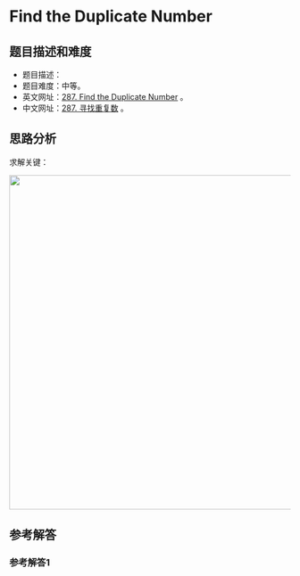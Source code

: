 # Find the Duplicate Number

## 题目描述和难度
+ 题目描述：
+ 题目难度：中等。
+ 英文网址：[287. Find the Duplicate Number](https://leetcode.com/problems/find-the-duplicate-number/description/)  。
+ 中文网址：[287. 寻找重复数](https://leetcode-cn.com/problems/find-the-duplicate-number/description/)  。
## 思路分析
求解关键：

<img src="https://liweiwei1419.github.io/images/leetcode-solution/" width="600">

## 参考解答
### 参考解答1

```java

```